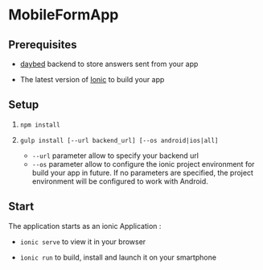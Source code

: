 # MobileFormApp

## Prerequisites

* [daybed](http://daybed.rtfd.org/) backend to store answers sent from your app

* The latest version of [Ionic](http://ionicframework.com/) to build your app

## Setup

1. ```npm install```

2. ```gulp install [--url backend_url] [--os android|ios|all]```
    * `--url` parameter allow to specify your backend url
    * `--os` parameter allow to configure the ionic project environment for build your app in future. If no parameters are specified, the project environment will be configured to work with Android.

## Start

The application starts as an ionic Application :

* ```ionic serve``` to view it in your browser

* ```ìonic run``` to build, install and launch it on your smartphone
